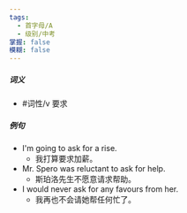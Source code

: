 ```yaml
---
tags:
  - 首字母/A
  - 级别/中考
掌握: false
模糊: false
---
```

##### 词义
- #词性/v  要求
##### 例句
- I'm going to ask for a rise.
	- 我打算要求加薪。
- Mr. Spero was reluctant to ask for help.
	- 斯珀洛先生不愿意请求帮助。
- I would never ask for any favours from her.
	- 我再也不会请她帮任何忙了。
